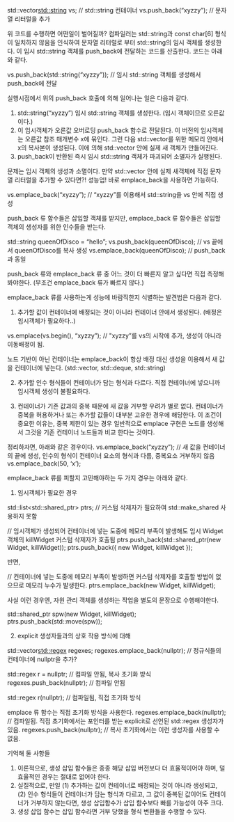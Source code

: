 std::vector<std::string> vs;    // std::string 컨테이너
vs.push_back(“xyzzy”);         // 문자열 리터럴을 추가

위 코드를 수행하면 어떤일이 벌어질까?
컴파일러는 std::string과 const char[6] 형식이 일치하지 않음을 인식하여 문자열 리터럴로 부터 std::string의 임시 객체를 생성한다.
이 임시 std::string 객체를 push_back에 전달하는 코드를 산출한다. 코드는 아래와 같다.

vs.push_back(std::string(“xyzzy”)); // 임시 std::string 객체를 생성해서 push_back에 전달

실행시점에서 위의 push_back 호출에 의해 일어나는 일은 다음과 같다.

1. std::string(“xyzzy”) 임시 std::string 객체를 생성한다. (임시 객체이므로 오른값이다.)
2. 이 임시객체가 오른값 오버로딩 push_back 함수로 전달된다. 이 버전의 임시객체는 오른값 참조 매개변수 x에 묶인다.
    그런 다음 std::vector를 위한 메모리 안에서 x의 복사본이 생성된다. 이에 의해 std::vector 안에 실제 새 객체가 만들어진다.
3. push_back이 반환된 즉시 임시 std::string 객체가 파괴되어 소멸자가 실행된다.

문제는 임시 객체의 생성과 소멸이다. 만약 std::vector 안에 실제 새객체에 직접 문자열 리터럴을 추가할 수 있다면?! 성능업!
바로 emplace_back을 사용하면 가능하다.

vs.emplace_back(“xyzzy”);  // “xyzzy”를 이용해서 std::string을 vs 안에 직접 생성

push_back 류 함수들은 삽입할 객체를 받지만, emplace_back 류 함수들은 삽입할 객체의 생성자를 위한 인수들을 받는다.

std::string queenOfDisco = “hello”;
vs.push_back(queenOfDisco);   // vs 끝에서 queenOfDisco를 복사 생성
vs.emplace_back(queenOfDisco);  // push_back과 동일

push_back 류와 emplace_back 류 중 어느 것이 더 빠른지 알고 싶다면 직접 측정해봐야한다.
(무조건 emplace_back 류가 빠르지 않다.)

emplace_back 류를 사용하는게 성능에 바람직한지 식별하는 발견법은 다음과 같다.

1. 추가할 값이 컨테이너에 배정되는 것이 아니라 컨테이너 안에서 생성된다. (배정은 임시객체가 필요하다..)

vs.emplace(vs.begin(), “xyzzy”);  // "xyzzy”를 vs의 시작에 추가, 생성이 아니라 이동배정이 됨.

노드 기반이 아닌 컨테이너는 emplace_back이 항상 배정 대신 생성을 이용해서 새 값을 컨테이너에 넣는다.
(std::vector, std::deque, std::string)

2. 추가할 인수 형식들이 컨테이너가 담는 형식과 다르다.
직접 컨테이너에 넣으니까 임시객체 생성이 불필요하다.

3. 컨테이너가 기존 값과의 중복 때문에 새 값을 거부할 우려가 별로 없다.
컨테이너가 중복을 허용하거나 또는 추가할 값들이 대부분 고유한 경우에 해당한다. 이 조건이 중요한 이유는, 중복 제한이 있는 경우 일반적으로 emplace 구현은 노드를 생성해서 그것을 기존 컨테이너 노드들과 비교 한다는 것이다.


정리하자면, 아래와 같은 경우이다.
vs.emplace_back(“xyzzy”);   // 새 값을 컨테이너의 끝에 생성, 인수의 형식이 컨테이너 요소의 형식과 다름, 중복요소 거부하지 않음
vs.emplace_back(50, ‘x’);


emplace_back 류를 피할지 고민해야하는 두 가지 경우는 아래와 같다.

1. 임시객체가 필요한 경우

std::list<std::shared_ptr<Widget>> ptrs; // 커스텀 삭제자가 필요하여 std::make_shared 사용하지 못함

// 임시객체가 생성되어 컨테이너에 넣는 도중에 메모리 부족이 발생해도 임시 Widget 객체의 killWidget 커스텀 삭제자가 호출됨
ptrs.push_back(std::shared_ptr<Widget>(new Widget, killWidget));
ptrs.push_back({ new Widget, killWidget });

반면,

// 컨테이너에 넣는 도중에 메모리 부족이 발생하면 커스텀 삭제자를 호출할 방법이 없으므로 메모리 누수가 발생한다.
ptrs.emplace_back(new Widget, killWidget);

사실 이런 경우엔, 자원 관리 객체를 생성하는 작업을 별도의 문장으로 수행해야한다.

std::shared_ptr<Widget> spw(new Widget, killWidget);
ptrs.push_back(std::move(spw));


2. explicit 생성자들과의 상호 작용 방식에 대해

std::vector<std::regex> regexes;
regexes.emplace_back(nullptr); // 정규식들의 컨테이너에 nullptr을 추가?

std::regex r = nullptr;  // 컴파일 안됨, 복사 초기화 방식
regexes.push_back(nullptr);  // 컴파일 안됨

std::regex r(nullptr);  // 컴파일됨, 직접 초기화 방식

emplace 류 함수는 직접 초기화 방식을 사용한다.
regexes.emplace_back(nullptr);  // 컴파일됨. 직접 초기화에서는 포인터를 받는 explicit로 선언된 std::regex 생성자가 있음.
regexes.push_back(nullptr);  // 복사 초기화에서는 이런 생성자를 사용할 수 없음.


기억해 둘 사항들
1) 이론적으로, 생성 삽입 함수들은 종종 해당 삽입 버전보다 더 효율적이어야 하며, 덜 효율적인 경우는 절대로 없어야 한다.
2) 실질적으로, 만일 (1) 추가하는 값이 컨테이너로 배정되는 것이 아니라 생성되고, (2) 인수 형식들이 컨테이너가 담는 형식과 다르고, 그 값이 중복된 값이어도 컨테이너가 거부하지 않는다면, 생성 삽입함수가 삽입 함수보다 빠를 가능성이 아주 크다.
3) 생성 삽입 함수는 삽입 함수라면 거부 당했을 형식 변환들을 수행할 수 있다.
